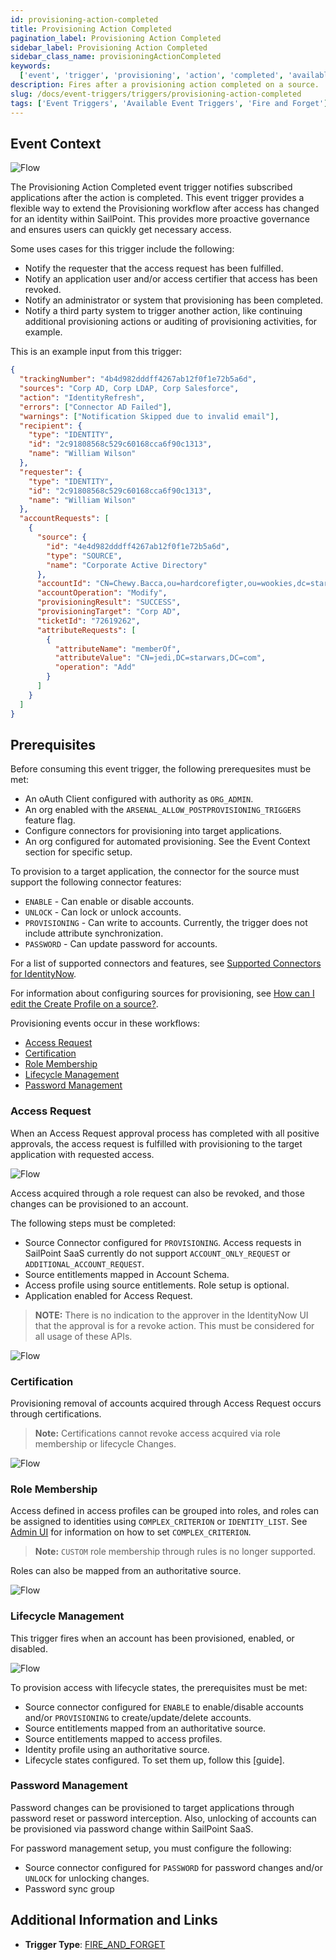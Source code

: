 ```yaml
---
id: provisioning-action-completed
title: Provisioning Action Completed
pagination_label: Provisioning Action Completed
sidebar_label: Provisioning Action Completed
sidebar_class_name: provisioningActionCompleted
keywords:
  ['event', 'trigger', 'provisioning', 'action', 'completed', 'available']
description: Fires after a provisioning action completed on a source.
slug: /docs/event-triggers/triggers/provisioning-action-completed
tags: ['Event Triggers', 'Available Event Triggers', 'Fire and Forget']
---
```


## Event Context

![Flow](./img/provisioning-action.png)

The Provisioning Action Completed event trigger notifies subscribed applications after the action is completed. This event trigger provides a flexible way to extend the Provisioning workflow after access has changed for an identity within SailPoint. This provides more proactive governance and ensures users can quickly get necessary access.

Some uses cases for this trigger include the following:

- Notify the requester that the access request has been fulfilled.
- Notify an application user and/or access certifier that access has been revoked.
- Notify an administrator or system that provisioning has been completed.
- Notify a third party system to trigger another action, like continuing additional provisioning actions or auditing of provisioning activities, for example.

This is an example input from this trigger:

```json
{
  "trackingNumber": "4b4d982dddff4267ab12f0f1e72b5a6d",
  "sources": "Corp AD, Corp LDAP, Corp Salesforce",
  "action": "IdentityRefresh",
  "errors": ["Connector AD Failed"],
  "warnings": ["Notification Skipped due to invalid email"],
  "recipient": {
    "type": "IDENTITY",
    "id": "2c91808568c529c60168cca6f90c1313",
    "name": "William Wilson"
  },
  "requester": {
    "type": "IDENTITY",
    "id": "2c91808568c529c60168cca6f90c1313",
    "name": "William Wilson"
  },
  "accountRequests": [
    {
      "source": {
        "id": "4e4d982dddff4267ab12f0f1e72b5a6d",
        "type": "SOURCE",
        "name": "Corporate Active Directory"
      },
      "accountId": "CN=Chewy.Bacca,ou=hardcorefigter,ou=wookies,dc=starwars,dc=com",
      "accountOperation": "Modify",
      "provisioningResult": "SUCCESS",
      "provisioningTarget": "Corp AD",
      "ticketId": "72619262",
      "attributeRequests": [
        {
          "attributeName": "memberOf",
          "attributeValue": "CN=jedi,DC=starwars,DC=com",
          "operation": "Add"
        }
      ]
    }
  ]
}
```

## Prerequisites

Before consuming this event trigger, the following prerequesites must be met:

- An oAuth Client configured with authority as `ORG_ADMIN`.
- An org enabled with the `ARSENAL_ALLOW_POSTPROVISIONING_TRIGGERS` feature flag.
- Configure connectors for provisioning into target applications.
- An org configured for automated provisioning. See the Event Context section for specific setup.

To provision to a target application, the connector for the source must support the following connector features:

- `ENABLE` - Can enable or disable accounts.
- `UNLOCK` - Can lock or unlock accounts.
- `PROVISIONING` - Can write to accounts. Currently, the trigger does not include attribute synchronization.
- `PASSWORD` - Can update password for accounts.

For a list of supported connectors and features, see [Supported Connectors for IdentityNow](https://community.sailpoint.com/t5/Connectors/Supported-Sources-Connectors-for-IdentityNow/ta-p/80019).

For information about configuring sources for provisioning, see [How can I edit the Create Profile on a source?](https://community.sailpoint.com/t5/Connectors/How-can-I-edit-the-Create-Profile-on-a-source/ta-p/74429).

Provisioning events occur in these workflows:

- [Access Request](#access-request)
- [Certification](#certification)
- [Role Membership](#role-membership)
- [Lifecycle Management](#lifecycle-management)
- [Password Management](#password-management)

### Access Request

When an Access Request approval process has completed with all positive approvals, the access request is fulfilled with provisioning to the target application with requested access.

![Flow](./img/provisioning-access-request.png)

Access acquired through a role request can also be revoked, and those changes can be provisioned to an account.

The following steps must be completed:

- Source Connector configured for `PROVISIONING`. Access requests in SailPoint SaaS currently do not support `ACCOUNT_ONLY_REQUEST` or `ADDITIONAL_ACCOUNT_REQUEST`.
- Source entitlements mapped in Account Schema.
- Access profile using source entitlements. Role setup is optional.
- Application enabled for Access Request.

> **NOTE:** There is no indication to the approver in the IdentityNow UI that the approval is for a revoke action. This must be considered for all usage of these APIs.

![Flow](./img/provisioning-access-request-2.png)

### Certification

Provisioning removal of accounts acquired through Access Request occurs through certifications.

> **Note:** Certifications cannot revoke access acquired via role membership or lifecycle Changes.

![Flow](./img/provisioning-access-request-certification.png)

### Role Membership

Access defined in access profiles can be grouped into roles, and roles can be assigned to identities using `COMPLEX_CRITERION` or `IDENTITY_LIST`. See [Admin UI](https://community.sailpoint.com/t5/Admin-Help/Standard-Role-Membership-Criteria-Options/ta-p/74392) for information on how to set `COMPLEX_CRITERION`.

> **Note:** `CUSTOM` role membership through rules is no longer supported.

Roles can also be mapped from an authoritative source.

![Flow](./img/provisioning-role-membership.png)

### Lifecycle Management

This trigger fires when an account has been provisioned, enabled, or disabled.

![Flow](./img/provisioning-lifecycle-management.png)

To provision access with lifecycle states, the prerequisites must be met:

- Source connector configured for `ENABLE` to enable/disable accounts and/or `PROVISIONING` to create/update/delete accounts.
- Source entitlements mapped from an authoritative source.
- Source entitlements mapped to access profiles.
- Identity profile using an authoritative source.
- Lifecycle states configured. To set them up, follow this [guide].

### Password Management

Password changes can be provisioned to target applications through password reset or password interception. Also, unlocking of accounts can be provisioned via password change within SailPoint SaaS.

For password management setup, you must configure the following:

- Source connector configured for `PASSWORD` for password changes and/or `UNLOCK` for unlocking changes.
- Password sync group

## Additional Information and Links

- **Trigger Type**: [FIRE_AND_FORGET](../trigger-types.md#fire-and-forget)
<!-- [Input schema](https://developer.sailpoint.com/apis/beta/#section/Provisioning-Completed-Event-Trigger-Input) -->
